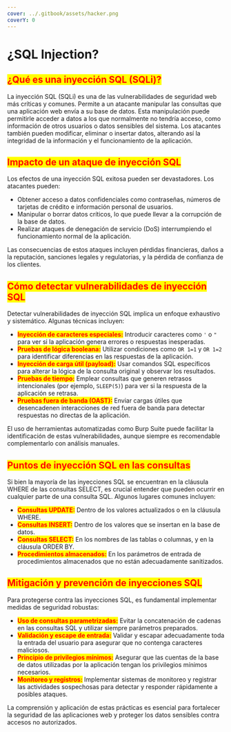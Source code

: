```yaml
---
cover: ../.gitbook/assets/hacker.png
coverY: 0
---
```


# ¿SQL Injection?

## <mark style="color:red;">¿Qué es una inyección SQL (SQLi)?</mark>

La inyección SQL (SQLi) es una de las vulnerabilidades de seguridad web más críticas y comunes. Permite a un atacante manipular las consultas que una aplicación web envía a su base de datos. Esta manipulación puede permitirle acceder a datos a los que normalmente no tendría acceso, como información de otros usuarios o datos sensibles del sistema. Los atacantes también pueden modificar, eliminar o insertar datos, alterando así la integridad de la información y el funcionamiento de la aplicación.

## <mark style="color:red;">Impacto de un ataque de inyección SQL</mark>

Los efectos de una inyección SQL exitosa pueden ser devastadores. Los atacantes pueden:

* Obtener acceso a datos confidenciales como contraseñas, números de tarjetas de crédito e información personal de usuarios.
* Manipular o borrar datos críticos, lo que puede llevar a la corrupción de la base de datos.
* Realizar ataques de denegación de servicio (DoS) interrumpiendo el funcionamiento normal de la aplicación.

Las consecuencias de estos ataques incluyen pérdidas financieras, daños a la reputación, sanciones legales y regulatorias, y la pérdida de confianza de los clientes.

## <mark style="color:red;">Cómo detectar vulnerabilidades de inyección SQL</mark>

Detectar vulnerabilidades de inyección SQL implica un enfoque exhaustivo y sistemático. Algunas técnicas incluyen:

* <mark style="color:red;">**Inyección de caracteres especiales:**</mark> Introducir caracteres como `'` o `"` para ver si la aplicación genera errores o respuestas inesperadas.
* <mark style="color:red;">**Pruebas de lógica booleana:**</mark> Utilizar condiciones como `OR 1=1` y `OR 1=2` para identificar diferencias en las respuestas de la aplicación.
* <mark style="color:red;">**Inyección de carga útil (payload):**</mark> Usar comandos SQL específicos para alterar la lógica de la consulta original y observar los resultados.
* <mark style="color:red;">**Pruebas de tiempo:**</mark> Emplear consultas que generen retrasos intencionales (por ejemplo, `SLEEP(5)`) para ver si la respuesta de la aplicación se retrasa.
* <mark style="color:red;">**Pruebas fuera de banda (OAST):**</mark> Enviar cargas útiles que desencadenen interacciones de red fuera de banda para detectar respuestas no directas de la aplicación.

El uso de herramientas automatizadas como Burp Suite puede facilitar la identificación de estas vulnerabilidades, aunque siempre es recomendable complementarlo con análisis manuales.

## <mark style="color:red;">Puntos de inyección SQL en las consultas</mark>

Si bien la mayoría de las inyecciones SQL se encuentran en la cláusula WHERE de las consultas SELECT, es crucial entender que pueden ocurrir en cualquier parte de una consulta SQL. Algunos lugares comunes incluyen:

* <mark style="color:red;">**Consultas UPDATE:**</mark> Dentro de los valores actualizados o en la cláusula WHERE.
* <mark style="color:red;">**Consultas INSERT:**</mark> Dentro de los valores que se insertan en la base de datos.
* <mark style="color:red;">**Consultas SELECT:**</mark> En los nombres de las tablas o columnas, y en la cláusula ORDER BY.
* <mark style="color:red;">**Procedimientos almacenados:**</mark> En los parámetros de entrada de procedimientos almacenados que no están adecuadamente sanitizados.

## <mark style="color:red;">Mitigación y prevención de inyecciones SQL</mark>

Para protegerse contra las inyecciones SQL, es fundamental implementar medidas de seguridad robustas:

* <mark style="color:red;">**Uso de consultas parametrizadas:**</mark> Evitar la concatenación de cadenas en las consultas SQL y utilizar siempre parámetros preparados.
* <mark style="color:red;">**Validación y escape de entrada:**</mark> Validar y escapar adecuadamente toda la entrada del usuario para asegurar que no contenga caracteres maliciosos.
* <mark style="color:red;">**Principio de privilegios mínimos:**</mark> Asegurar que las cuentas de la base de datos utilizadas por la aplicación tengan los privilegios mínimos necesarios.
* <mark style="color:red;">**Monitoreo y registros:**</mark> Implementar sistemas de monitoreo y registrar las actividades sospechosas para detectar y responder rápidamente a posibles ataques.

La comprensión y aplicación de estas prácticas es esencial para fortalecer la seguridad de las aplicaciones web y proteger los datos sensibles contra accesos no autorizados.
